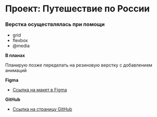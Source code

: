 # Проект: Путешествие по России

### Верстка осуществлялась при помощи
* grid
* flexbox
* @media

**В планах**

Планирую позже переделать на резиновую верстку с добавлением анимаций

**Figma**

* [Ссылка на макет в Figma](https://www.figma.com/file/5S2WSbEFL6awjVWJ0NWL8Q/Sprint-3_-Russia-_-desktop-mobile?node-id=28503%3A0)

**GitHub**

* [Ссылка на страницу GitHub](https://github.com/jueereas/russian-travel.git)
